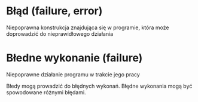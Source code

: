 # Błąd (failure, error)
Niepoprawna konstrukcja znajdująca się w programie, która może doprowadzić do nieprawidłowego działania

# Błedne wykonanie (failure)
Niepoprawne działanie programu w trakcie jego pracy

Błedy mogą prowadzić do błędnych wykonań. Błędne wykonania mogą być spowodowane różnymi błędami.